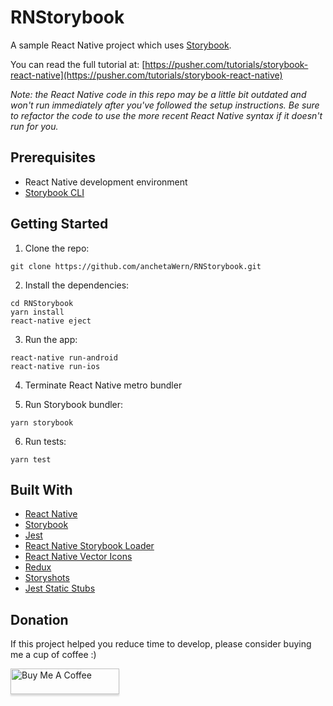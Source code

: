 # RNStorybook

A sample React Native project which uses [Storybook](https://storybook.js.org/).

You can read the full tutorial at: [https://pusher.com/tutorials/storybook-react-native](https://pusher.com/tutorials/storybook-react-native)

_Note: the React Native code in this repo may be a little bit outdated and won't run immediately after you've followed the setup instructions. Be sure to refactor the code to use the more recent React Native syntax if it doesn't run for you._

## Prerequisites

-   React Native development environment
-   [Storybook CLI](https://www.npmjs.com/package/@storybook/cli)

## Getting Started

1.  Clone the repo:

```
git clone https://github.com/anchetaWern/RNStorybook.git
```

2.  Install the dependencies:

```
cd RNStorybook
yarn install
react-native eject
```

3.  Run the app:

```
react-native run-android
react-native run-ios
```

4.  Terminate React Native metro bundler

5.  Run Storybook bundler:

```
yarn storybook
```

6.  Run tests:

```
yarn test
```

## Built With

-   [React Native](https://facebook.github.io/react-native/)
-   [Storybook](https://storybook.js.org/)
-   [Jest](https://jestjs.io/)
-   [React Native Storybook Loader](https://github.com/elderfo/react-native-storybook-loader)
-   [React Native Vector Icons](https://github.com/oblador/react-native-vector-icons)
-   [Redux](https://redux.js.org/)
-   [Storyshots](https://www.npmjs.com/package/@storybook/addon-storyshots)
-   [Jest Static Stubs](https://www.npmjs.com/package/jest-static-stubs)

## Donation

If this project helped you reduce time to develop, please consider buying me a cup of coffee :)

<a href="https://www.buymeacoffee.com/wernancheta" target="_blank"><img src="https://www.buymeacoffee.com/assets/img/custom_images/orange_img.png" alt="Buy Me A Coffee" style="height: 41px !important;width: 174px !important;box-shadow: 0px 3px 2px 0px rgba(190, 190, 190, 0.5) !important;-webkit-box-shadow: 0px 3px 2px 0px rgba(190, 190, 190, 0.5) !important;" ></a>
